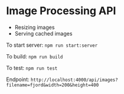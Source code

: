# Image Processing API

- Resizing images
- Serving cached images

To start server: `npm run start:server`

To build: `npm run build`

To test: `npm run test`

Endpoint: `http://localhost:4000/api/images?filename=fjord&width=200&height=400`

